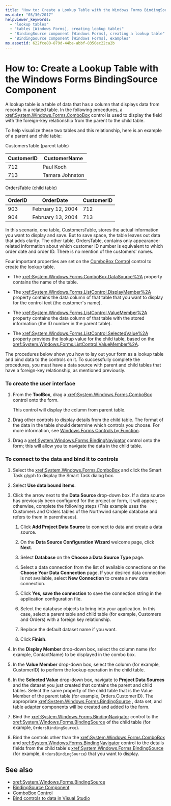 ```yaml
---
title: "How to: Create a Lookup Table with the Windows Forms BindingSource Component"
ms.date: "03/30/2017"
helpviewer_keywords: 
  - "lookup tables"
  - "tables [Windows Forms], creating lookup tables"
  - "BindingSource component [Windows Forms], creating a lookup table"
  - "BindingSource component [Windows Forms], examples"
ms.assetid: 622fce80-879d-44be-abbf-8350ec22ca2b
---
```

# How to: Create a Lookup Table with the Windows Forms BindingSource Component
A lookup table is a table of data that has a column that displays data from records in a related table. In the following procedures, a <xref:System.Windows.Forms.ComboBox> control is used to display the field with the foreign-key relationship from the parent to the child table.  
  
 To help visualize these two tables and this relationship, here is an example of a parent and child table:  
  
 CustomersTable (parent table)  
  
|CustomerID|CustomerName|  
|----------------|------------------|  
|712|Paul Koch|  
|713|Tamara Johnston|  
  
 OrdersTable (child table)  
  
|OrderID|OrderDate|CustomerID|  
|-------------|---------------|----------------|  
|903|February 12, 2004|712|  
|904|February 13, 2004|713|  
  
 In this scenario, one table, CustomersTable, stores the actual information you want to display and save. But to save space, the table leaves out data that adds clarity. The other table, OrdersTable, contains only appearance-related information about which customer ID number is equivalent to which order date and order ID. There is no mention of the customers' names.  
  
 Four important properties are set on the [ComboBox Control](combobox-control-windows-forms.md) control to create the lookup table.  
  
- The <xref:System.Windows.Forms.ComboBox.DataSource%2A> property contains the name of the table.  
  
- The <xref:System.Windows.Forms.ListControl.DisplayMember%2A> property contains the data column of that table that you want to display for the control text (the customer's name).  
  
- The <xref:System.Windows.Forms.ListControl.ValueMember%2A> property contains the data column of that table with the stored information (the ID number in the parent table).  
  
- The <xref:System.Windows.Forms.ListControl.SelectedValue%2A> property provides the lookup value for the child table, based on the <xref:System.Windows.Forms.ListControl.ValueMember%2A>.  
  
 The procedures below show you how to lay out your form as a lookup table and bind data to the controls on it. To successfully complete the procedures, you must have a data source with parent and child tables that have a foreign-key relationship, as mentioned previously.  
  
### To create the user interface  
  
1. From the **ToolBox**, drag a <xref:System.Windows.Forms.ComboBox> control onto the form.  
  
     This control will display the column from parent table.  
  
2. Drag other controls to display details from the child table. The format of the data in the table should determine which controls you choose. For more information, see [Windows Forms Controls by Function](windows-forms-controls-by-function.md).  
  
3. Drag a <xref:System.Windows.Forms.BindingNavigator> control onto the form; this will allow you to navigate the data in the child table.  
  
### To connect to the data and bind it to controls  
  
1. Select the <xref:System.Windows.Forms.ComboBox> and click the Smart Task glyph to display the Smart Task dialog box.  
  
2. Select **Use data bound items**.  
  
3. Click the arrow next to the **Data Source** drop-down box. If a data source has previously been configured for the project or form, it will appear; otherwise, complete the following steps (This example uses the Customers and Orders tables of the Northwind sample database and refers to them in parentheses).  
  
    1.  Click **Add Project Data Source** to connect to data and create a data source.  
  
    2.  On the **Data Source Configuration Wizard** welcome page, click **Next**.  
  
    3.  Select **Database** on the **Choose a Data Source Type** page.  
  
    4.  Select a data connection from the list of available connections on the **Choose Your Data Connection** page. If your desired data connection is not available, select **New Connection** to create a new data connection.  
  
    5.  Click **Yes, save the connection** to save the connection string in the application configuration file.  
  
    6.  Select the database objects to bring into your application. In this case, select a parent table and child table (for example, Customers and Orders) with a foreign key relationship.  
  
    7.  Replace the default dataset name if you want.  
  
    8.  Click **Finish**.  
  
4. In the **Display Member** drop-down box, select the column name (for example, ContactName) to be displayed in the combo box.  
  
5. In the **Value Member** drop-down box, select the column (for example, CustomerID) to perform the lookup operation in the child table.  
  
6. In the **Selected Value** drop-down box, navigate to **Project Data Sources** and the dataset you just created that contains the parent and child tables. Select the same property of the child table that is the Value Member of the parent table (for example, Orders.CustomerID). The appropriate <xref:System.Windows.Forms.BindingSource> , data set, and table adapter components will be created and added to the form.  
  
7. Bind the <xref:System.Windows.Forms.BindingNavigator> control to the <xref:System.Windows.Forms.BindingSource> of the child table (for example, `OrdersBindingSource`).  
  
8. Bind the controls other than the <xref:System.Windows.Forms.ComboBox> and <xref:System.Windows.Forms.BindingNavigator> control to the details fields from the child table's <xref:System.Windows.Forms.BindingSource> (for example, `OrdersBindingSource`) that you want to display.  
  
## See also

- <xref:System.Windows.Forms.BindingSource>
- [BindingSource Component](bindingsource-component.md)
- [ComboBox Control](combobox-control-windows-forms.md)
- [Bind controls to data in Visual Studio](/visualstudio/data-tools/bind-controls-to-data-in-visual-studio)
